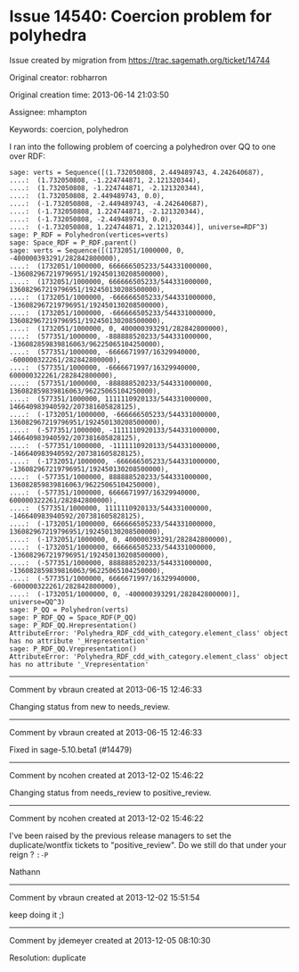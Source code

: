 # Issue 14540: Coercion problem for polyhedra

Issue created by migration from https://trac.sagemath.org/ticket/14744

Original creator: robharron

Original creation time: 2013-06-14 21:03:50

Assignee: mhampton

Keywords: coercion, polyhedron

I ran into the following problem of coercing a polyhedron over QQ to one over RDF:



```
sage: verts = Sequence([(1.732050808, 2.449489743, 4.242640687),
....:  (1.732050808, -1.224744871, 2.121320344),
....:  (1.732050808, -1.224744871, -2.121320344),
....:  (1.732050808, 2.449489743, 0.0),
....:  (-1.732050808, -2.449489743, -4.242640687),
....:  (-1.732050808, 1.224744871, -2.121320344),
....:  (-1.732050808, -2.449489743, 0.0),
....:  (-1.732050808, 1.224744871, 2.121320344)], universe=RDF^3)
sage: P_RDF = Polyhedron(vertices=verts)
sage: Space_RDF = P_RDF.parent()
sage: verts = Sequence([(1732051/1000000, 0, -400000393291/282842800000),
....:  (1732051/1000000, 666666505233/544331000000, -136082967219796951/192450130208500000),
....:  (1732051/1000000, 666666505233/544331000000, 136082967219796951/192450130208500000),
....:  (1732051/1000000, -666666505233/544331000000, -136082967219796951/192450130208500000),
....:  (1732051/1000000, -666666505233/544331000000, 136082967219796951/192450130208500000),
....:  (1732051/1000000, 0, 400000393291/282842800000),
....:  (577351/1000000, -888888520233/544331000000, -136082859839816063/96225065104250000),
....:  (577351/1000000, -6666671997/16329940000, -600000322261/282842800000),
....:  (577351/1000000, -6666671997/16329940000, 600000322261/282842800000),
....:  (577351/1000000, -888888520233/544331000000, 136082859839816063/96225065104250000),
....:  (577351/1000000, 1111110920133/544331000000, 146640983940592/207381605828125),
....:  (-1732051/1000000, -666666505233/544331000000, 136082967219796951/192450130208500000),
....:  (-577351/1000000, -1111110920133/544331000000, 146640983940592/207381605828125),
....:  (-577351/1000000, -1111110920133/544331000000, -146640983940592/207381605828125),
....:  (-1732051/1000000, -666666505233/544331000000, -136082967219796951/192450130208500000),
....:  (-577351/1000000, 888888520233/544331000000, 136082859839816063/96225065104250000),
....:  (-577351/1000000, 6666671997/16329940000, 600000322261/282842800000),
....:  (577351/1000000, 1111110920133/544331000000, -146640983940592/207381605828125),
....:  (-1732051/1000000, 666666505233/544331000000, 136082967219796951/192450130208500000),
....:  (-1732051/1000000, 0, 400000393291/282842800000),
....:  (-1732051/1000000, 666666505233/544331000000, -136082967219796951/192450130208500000),
....:  (-577351/1000000, 888888520233/544331000000, -136082859839816063/96225065104250000),
....:  (-577351/1000000, 6666671997/16329940000, -600000322261/282842800000),
....:  (-1732051/1000000, 0, -400000393291/282842800000)], universe=QQ^3)
sage: P_QQ = Polyhedron(verts)
sage: P_RDF_QQ = Space_RDF(P_QQ)
sage: P_RDF_QQ.Hrepresentation()
AttributeError: 'Polyhedra_RDF_cdd_with_category.element_class' object has no attribute '_Hrepresentation'
sage: P_RDF_QQ.Vrepresentation()
AttributeError: 'Polyhedra_RDF_cdd_with_category.element_class' object has no attribute '_Vrepresentation'
```




---

Comment by vbraun created at 2013-06-15 12:46:33

Changing status from new to needs_review.


---

Comment by vbraun created at 2013-06-15 12:46:33

Fixed in sage-5.10.beta1 (#14479)


---

Comment by ncohen created at 2013-12-02 15:46:22

Changing status from needs_review to positive_review.


---

Comment by ncohen created at 2013-12-02 15:46:22

I've been raised by the previous release managers to set the duplicate/wontfix tickets to "positive_review". Do we still do that under your reign ? `:-P`

Nathann


---

Comment by vbraun created at 2013-12-02 15:51:54

keep doing it ;)


---

Comment by jdemeyer created at 2013-12-05 08:10:30

Resolution: duplicate
